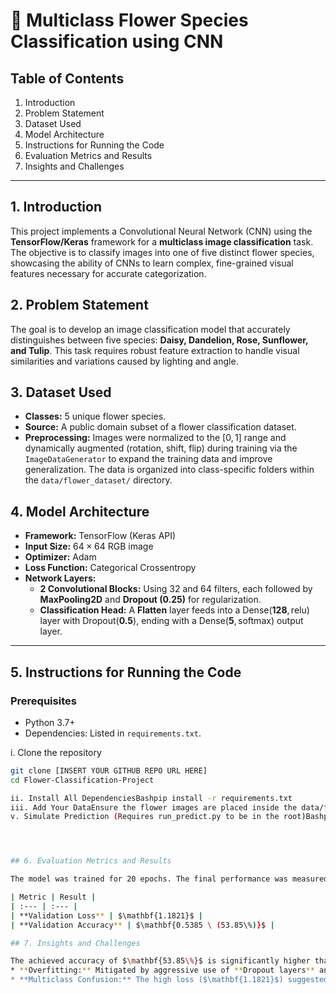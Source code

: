 # 🌷 Multiclass Flower Species Classification using CNN

## Table of Contents
1. Introduction
2. Problem Statement
3. Dataset Used
4. Model Architecture
5. Instructions for Running the Code
6. Evaluation Metrics and Results
7. Insights and Challenges

---

## 1. Introduction

This project implements a Convolutional Neural Network (CNN) using the **TensorFlow/Keras** framework for a **multiclass image classification** task. The objective is to classify images into one of five distinct flower species, showcasing the ability of CNNs to learn complex, fine-grained visual features necessary for accurate categorization.

## 2. Problem Statement

The goal is to develop an image classification model that accurately distinguishes between five species: **Daisy, Dandelion, Rose, Sunflower, and Tulip**. This task requires robust feature extraction to handle visual similarities and variations caused by lighting and angle.

## 3. Dataset Used

* **Classes:** 5 unique flower species.
* **Source:** A public domain subset of a flower classification dataset.
* **Preprocessing:** Images were normalized to the $[0, 1]$ range and dynamically augmented (rotation, shift, flip) during training via the `ImageDataGenerator` to expand the training data and improve generalization. The data is organized into class-specific folders within the `data/flower_dataset/` directory.

## 4. Model Architecture

* **Framework:** TensorFlow (Keras API)
* **Input Size:** $64 \times 64$ RGB image
* **Optimizer:** Adam
* **Loss Function:** Categorical Crossentropy
* **Network Layers:**
    * **2 Convolutional Blocks:** Using 32 and 64 filters, each followed by **MaxPooling2D** and **Dropout (0.25)** for regularization.
    * **Classification Head:** A **Flatten** layer feeds into a $\text{Dense}(\mathbf{128}, \text{relu})$ layer with $\text{Dropout}(\mathbf{0.5})$, ending with a $\text{Dense}(\mathbf{5}, \text{softmax})$ output layer.

---

## 5. Instructions for Running the Code

### Prerequisites
* Python 3.7+
* Dependencies: Listed in `requirements.txt`.

i. Clone the repository
```bash
git clone [INSERT YOUR GITHUB REPO URL HERE]  
cd Flower-Classification-Project

ii. Install All DependenciesBashpip install -r requirements.txt
iii. Add Your DataEnsure the flower images are placed inside the data/flower_dataset/ folder, with one subfolder for each of the five classes.iv. Train the ModelBashpython run_train_flowers.py
v. Simulate Prediction (Requires run_predict.py to be in the root)Bashpython .\run_predict.py test_rose.jpg




## 6. Evaluation Metrics and Results

The model was trained for 20 epochs. The final performance was measured on the 20% validation split of the dataset.

| Metric | Result |
| :--- | :--- |
| **Validation Loss** | $\mathbf{1.1821}$ |
| **Validation Accuracy** | $\mathbf{0.5385 \ (53.85\%)}$ |

## 7. Insights and Challenges

The achieved accuracy of $\mathbf{53.85\%}$ is significantly higher than the $20\%$ random guess baseline, confirming the CNN successfully learned discriminative features. The primary challenges addressed were:
* **Overfitting:** Mitigated by aggressive use of **Dropout layers** and dynamic **Data Augmentation** to enhance the model's ability to generalize.
* **Multiclass Confusion:** The high loss ($\mathbf{1.1821}$) suggested confusion between visually similar species, addressed by increasing the capacity of the final $\text{Dense}$ layer to 128 neurons.